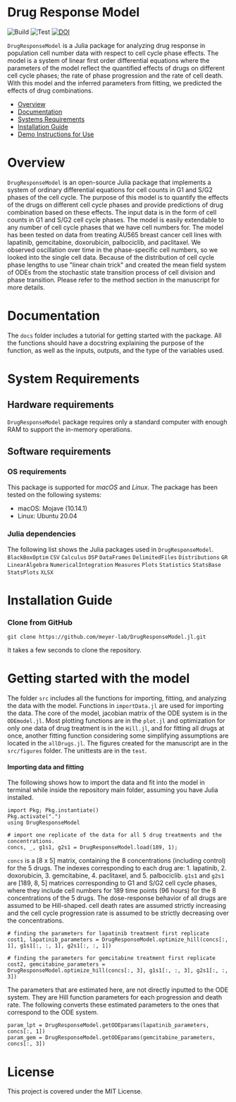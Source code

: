 # Drug Response Model

![Build](https://github.com/meyer-lab/DrugResponseModel.jl/workflows/Build/badge.svg)
![Test](https://github.com/meyer-lab/DrugResponseModel.jl/workflows/Test/badge.svg)
[![DOI](https://zenodo.org/badge/186165308.svg)](https://zenodo.org/badge/latestdoi/186165308)

`DrugResponseModel` is a Julia package for analyzing drug response in population cell number data with respect to cell cycle phase effects. The model is a system of linear first order differential equations where the parameters of the model reflect the quantified effects of drugs on different cell cycle phases; the rate of phase progression and the rate of cell death. With this model and the inferred parameters from fitting, we predicted the effects of drug combinations.

- [Overview](#Overview)
- [Documentation](#Documentation)
- [Systems Requirements](#system-requirements)
- [Installation Guide](#Installation-Guide)
- [Demo Instructions for Use](#Demo)

# Overview

`DrugResponseModel` is an open-source Julia package that implements a system of ordinary differential equations for cell counts in G1 and S/G2 phases of the cell cycle. The purpose of this model is to quantify the effects of the drugs on different cell cycle phases and provide predictions of drug combination based on these effects. The input data is in the form of cell counts in G1 and S/G2 cell cycle phases. The model is easily extendable to any number of cell cycle phases that we have cell numbers for. The model has been tested on data from treating AU565 breast cancer cell lines with lapatinib, gemcitabine, doxorubicin, palbociclib, and paclitaxel. 
We observed oscillation over time in the phase-specific cell numbers, so we looked into the single cell data. Because of the distribution of cell cycle phase lengths to use "linear chain trick" and created the mean field system of ODEs from the stochastic state transition process of cell division and phase transition. Please refer to the method section in the manuscript for more details.

# Documentation
The `docs` folder includes a tutorial for getting started with the package. All the functions should have a docstring explaining the purpose of the function, as well as the inputs, outputs, and the type of the variables used.

# System Requirements
## Hardware requirements
`DrugResponseModel` package requires only a standard computer with enough RAM to support the in-memory operations.

## Software requirements

### OS requirements
This package is supported for *macOS* and *Linux*. The package has been tested on the following systems:
- macOS: Mojave (10.14.1)
- Linux: Ubuntu 20.04

### Julia dependencies
The following list shows the Julia packages used in `DrugResponseModel`.
`BlackBoxOptim`
`CSV`
`Calculus`
`DSP`
`DataFrames`
`DelimitedFiles`
`Distributions`
`GR`
`LinearAlgebra`
`NumericalIntegration`
`Measures`
`Plots`
`Statistics`
`StatsBase`
`StatsPlots`
`XLSX` 

# Installation Guide

### Clone from GitHub
```
git clone https://github.com/meyer-lab/DrugResponseModel.jl.git
```
It takes a few seconds to clone the repository.

# Getting started with the model

The folder `src` includes all the functions for importing, fitting, and analyzing the data with the model. Functions in `importData.jl` are used for importing the data. The core of the model, jacobian matrix of the ODE system is in the `ODEmodel.jl`. Most plotting functions are in the `plot.jl` and optimization for only one data of drug treatment is in the `Hill.jl`, and for fitting all drugs at once, another fitting function considering some simplifying assumptions are located in the `allDrugs.jl`.
The figures created for the manuscript are in the `src/figures` folder. The unittests are in the `test`.


#### Importing data and fitting

The following shows how to import the data and fit into the model in terminal while inside the repository main folder, assuming you have Julia installed.

```
import Pkg; Pkg.instantiate()
Pkg.activate(".")
using DrugResponseModel

# import one replicate of the data for all 5 drug treatments and the concentrations.
concs, _, g1s1, g2s1 = DrugResponseModel.load(189, 1);
```
`concs` is a [8 x 5] matrix, containing the 8 concentrations (including control) for the 5 drugs.
The indexes corresponding to each drug are: 1. lapatinib, 2. doxorubicin, 3. gemcitabine, 4. paclitaxel, and 5. palbociclib.
`g1s1` and `g2s1` are [189, 8, 5] matrices corresponding to G1 and S/G2 cell cycle phases, where they include cell numbers for 189 time points (96 hours) for the 8 concentrations of the 5 drugs.
The dose-response behavior of all drugs are assumed to be Hill-shaped. cell death rates are assumed strictly increasing and the cell cycle progression rate is assumed to be strictly decreasing over the concentrations.

```
# finding the parameters for lapatinib treatment first replicate
cost1, lapatinib_parameters = DrugResponseModel.optimize_hill(concs[:, 1], g1s1[:, :, 1], g2s1[:, :, 1])

# finding the parameters for gemcitabine treatment first replicate
cost2, gemcitabine_parameters = DrugResponseModel.optimize_hill(concs[:, 3], g1s1[:, :, 3], g2s1[:, :, 3])
```

The parameters that are estimated here, are not directly inputted to the ODE system. They are Hill function parameters for each progression and death rate. The following converts these estimated parameters to the ones that correspond to the ODE system.

```
param_lpt = DrugResponseModel.getODEparams(lapatinib_parameters, concs[:, 1])
param_gem = DrugResponseModel.getODEparams(gemcitabine_parameters, concs[:, 3])
```


# License
This project is covered under the MIT License.

